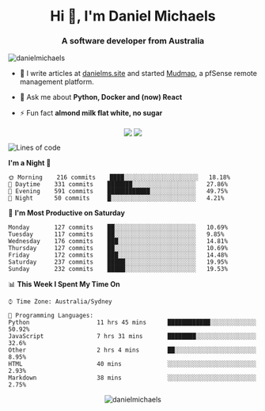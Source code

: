 <h1 align="center">Hi 👋, I'm Daniel Michaels</h1>
<h3 align="center">A software developer from Australia</h3>
<p align="left"> <img src="https://komarev.com/ghpvc/?username=danielmichaels" alt="danielmichaels" /> </p>

- 📝 I write articles at [danielms.site](https://danielms.site) and started [Mudmap](https://mudmap.io?ref=danielmichaels), a pfSense remote management platform.

- 💬 Ask me about **Python, Docker and (now) React**

- ⚡ Fun fact **almond milk flat white, no sugar**

<p align="center">
<a href="https://twitter.com/dansult" target="_blank"><img align="center" src="https://img.shields.io/badge/twitter-%231DA1F2.svg?&style=for-the-badge&logo=twitter&logoColor=white"></a>
<a href="https://linkedin.com/in/daniel-michaels" target="_blank"><img align="center" src="https://img.shields.io/badge/linkedin-%230077B5.svg?&style=for-the-badge&logo=linkedin&logoColor=white"></a>
</p>

<!--START_SECTION:waka-->
![Lines of code](https://img.shields.io/badge/From%20Hello%20World%20I%27ve%20Written-377922%20lines%20of%20code-blue)

**I'm a Night 🦉** 

```text
🌞 Morning    216 commits    ████░░░░░░░░░░░░░░░░░░░░░   18.18% 
🌆 Daytime    331 commits    ███████░░░░░░░░░░░░░░░░░░   27.86% 
🌃 Evening    591 commits    ████████████░░░░░░░░░░░░░   49.75% 
🌙 Night      50 commits     █░░░░░░░░░░░░░░░░░░░░░░░░   4.21%

```
📅 **I'm Most Productive on Saturday** 

```text
Monday       127 commits    ██░░░░░░░░░░░░░░░░░░░░░░░   10.69% 
Tuesday      117 commits    ██░░░░░░░░░░░░░░░░░░░░░░░   9.85% 
Wednesday    176 commits    ███░░░░░░░░░░░░░░░░░░░░░░   14.81% 
Thursday     127 commits    ██░░░░░░░░░░░░░░░░░░░░░░░   10.69% 
Friday       172 commits    ███░░░░░░░░░░░░░░░░░░░░░░   14.48% 
Saturday     237 commits    █████░░░░░░░░░░░░░░░░░░░░   19.95% 
Sunday       232 commits    █████░░░░░░░░░░░░░░░░░░░░   19.53%

```


📊 **This Week I Spent My Time On** 

```text
⌚︎ Time Zone: Australia/Sydney

💬 Programming Languages: 
Python                   11 hrs 45 mins      ████████████░░░░░░░░░░░░░   50.92% 
JavaScript               7 hrs 31 mins       ████████░░░░░░░░░░░░░░░░░   32.6% 
Other                    2 hrs 4 mins        ██░░░░░░░░░░░░░░░░░░░░░░░   8.95% 
HTML                     40 mins             ░░░░░░░░░░░░░░░░░░░░░░░░░   2.93% 
Markdown                 38 mins             ░░░░░░░░░░░░░░░░░░░░░░░░░   2.75%

```


<!--END_SECTION:waka-->

<p align="center"> <img src="https://github-readme-stats.vercel.app/api?username=danielmichaels&show_icons=true" alt="danielmichaels" /> </p>

